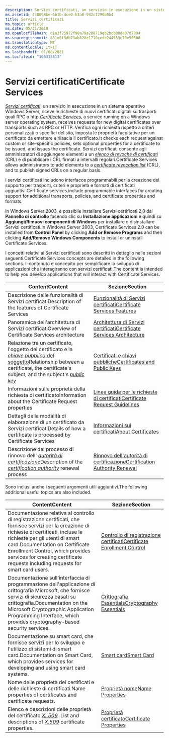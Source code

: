 ```yaml
---
description: Servizi certificati, un servizio in esecuzione in un sistema operativo Windows Server, riceve le richieste di nuovi certificati digitali su trasporti quali RPC o HTTP.
ms.assetid: 4c0098be-6b1b-4ce0-b3a0-942c1290b5b4
title: Servizi certificati
ms.topic: article
ms.date: 05/31/2018
ms.openlocfilehash: d1a3f25972f98a79a208719eb2bcb08de07d7894
ms.sourcegitcommit: 831e8f3db78ab820e1710cede244553c70e50500
ms.translationtype: MT
ms.contentlocale: it-IT
ms.lasthandoff: 01/08/2021
ms.locfileid: "106315813"
---
```

# <a name="certificate-services"></a><span data-ttu-id="b29bf-103">Servizi certificati</span><span class="sxs-lookup"><span data-stu-id="b29bf-103">Certificate Services</span></span>

<span data-ttu-id="b29bf-104">[*Servizi certificati*](../secgloss/c-gly.md), un servizio in esecuzione in un sistema operativo Windows Server, riceve le richieste di nuovi certificati digitali su trasporti quali RPC o http.</span><span class="sxs-lookup"><span data-stu-id="b29bf-104">[*Certificate Services*](../secgloss/c-gly.md), a service running on a Windows server operating system, receives requests for new digital certificates over transports such as RPC or HTTP.</span></span> <span data-ttu-id="b29bf-105">Verifica ogni richiesta rispetto a criteri personalizzati o specifici del sito, imposta le proprietà facoltative per un certificato da emettere e rilascia il certificato.</span><span class="sxs-lookup"><span data-stu-id="b29bf-105">It checks each request against custom or site-specific policies, sets optional properties for a certificate to be issued, and issues the certificate.</span></span> <span data-ttu-id="b29bf-106">Servizi certificati consente agli amministratori di aggiungere elementi a un [*elenco di revoche di certificati*](../secgloss/c-gly.md) (CRL) e di pubblicare i CRL firmati a intervalli regolari.</span><span class="sxs-lookup"><span data-stu-id="b29bf-106">Certificate Services allows administrators to add elements to a [*certificate revocation list*](../secgloss/c-gly.md) (CRL), and to publish signed CRLs on a regular basis.</span></span>

<span data-ttu-id="b29bf-107">I servizi certificati includono interfacce programmabili per la creazione del supporto per trasporti, criteri e proprietà e formati di certificati aggiuntivi.</span><span class="sxs-lookup"><span data-stu-id="b29bf-107">Certificate services include programmable interfaces for creating support for additional transports, policies, and certificate properties and formats.</span></span>

<span data-ttu-id="b29bf-108">In Windows Server 2003, è possibile installare Servizi certificati 2,0 dal **Pannello di controllo** facendo clic su **Installazione applicazioni** e quindi su **Aggiungi/Rimuovi componenti di Windows** per installare o disinstallare Servizi certificati.</span><span class="sxs-lookup"><span data-stu-id="b29bf-108">In Windows Server 2003, Certificate Services 2.0 can be installed from **Control Panel** by clicking **Add or Remove Programs** and then clicking **Add/Remove Windows Components** to install or uninstall Certificate Services.</span></span>

<span data-ttu-id="b29bf-109">I concetti relativi ai Servizi certificati sono descritti in dettaglio nelle sezioni seguenti.</span><span class="sxs-lookup"><span data-stu-id="b29bf-109">Certificate Services concepts are detailed in the following sections.</span></span> <span data-ttu-id="b29bf-110">Il contenuto è concepito per semplificare lo sviluppo di applicazioni che interagiranno con servizi certificati.</span><span class="sxs-lookup"><span data-stu-id="b29bf-110">The content is intended to help you develop applications that will interact with Certificate Services.</span></span>



| <span data-ttu-id="b29bf-111">Content</span><span class="sxs-lookup"><span data-stu-id="b29bf-111">Content</span></span>                                                                                                                                                           | <span data-ttu-id="b29bf-112">Sezione</span><span class="sxs-lookup"><span data-stu-id="b29bf-112">Section</span></span>                                                                    |
|-------------------------------------------------------------------------------------------------------------------------------------------------------------------|----------------------------------------------------------------------------|
| <span data-ttu-id="b29bf-113">Descrizione delle funzionalità di Servizi certificati</span><span class="sxs-lookup"><span data-stu-id="b29bf-113">Description of the features of Certificate Services</span></span>                                                                                                               | [<span data-ttu-id="b29bf-114">Funzionalità di Servizi certificati</span><span class="sxs-lookup"><span data-stu-id="b29bf-114">Certificate Services Features</span></span>](certificate-services-features.md)         |
| <span data-ttu-id="b29bf-115">Panoramica dell'architettura di Servizi certificati</span><span class="sxs-lookup"><span data-stu-id="b29bf-115">Overview of Certificate Services architecture</span></span>                                                                                                                     | [<span data-ttu-id="b29bf-116">Architettura di Servizi certificati</span><span class="sxs-lookup"><span data-stu-id="b29bf-116">Certificate Services Architecture</span></span>](certificate-services-architecture.md) |
| <span data-ttu-id="b29bf-117">Relazione tra un certificato, l'oggetto del certificato e la [ *chiave pubblica* del soggetto](../secgloss/p-gly.md)</span><span class="sxs-lookup"><span data-stu-id="b29bf-117">Relationship between a certificate, the certificate's subject, and the subject's [*public key*](../secgloss/p-gly.md)</span></span> | [<span data-ttu-id="b29bf-118">Certificati e chiavi pubbliche</span><span class="sxs-lookup"><span data-stu-id="b29bf-118">Certificates and Public Keys</span></span>](certificates-and-public-keys.md)           |
| <span data-ttu-id="b29bf-119">Informazioni sulle proprietà della richiesta di certificato</span><span class="sxs-lookup"><span data-stu-id="b29bf-119">Information about the Certificate Request properties</span></span>                                                                                                              | [<span data-ttu-id="b29bf-120">Linee guida per le richieste di certificati</span><span class="sxs-lookup"><span data-stu-id="b29bf-120">Certificate Request Guidelines</span></span>](certificate-request-guidelines.md)       |
| <span data-ttu-id="b29bf-121">Dettagli della modalità di elaborazione di un certificato da Servizi certificati</span><span class="sxs-lookup"><span data-stu-id="b29bf-121">Details of how a certificate is processed by Certificate Services</span></span>                                                                                                 | [<span data-ttu-id="b29bf-122">Informazioni sui certificati</span><span class="sxs-lookup"><span data-stu-id="b29bf-122">About Certificates</span></span>](about-certificates.md)                               |
| <span data-ttu-id="b29bf-123">Descrizione del processo di rinnovo dell' [*autorità di certificazione*](../secgloss/c-gly.md)</span><span class="sxs-lookup"><span data-stu-id="b29bf-123">Description of the [*certification authority*](../secgloss/c-gly.md) renewal process</span></span>        | [<span data-ttu-id="b29bf-124">Rinnovo dell'autorità di certificazione</span><span class="sxs-lookup"><span data-stu-id="b29bf-124">Certification Authority Renewal</span></span>](certification-authority-renewal.md)     |



 

<span data-ttu-id="b29bf-125">Sono inclusi anche i seguenti argomenti utili aggiuntivi.</span><span class="sxs-lookup"><span data-stu-id="b29bf-125">The following additional useful topics are also included.</span></span>



| <span data-ttu-id="b29bf-126">Content</span><span class="sxs-lookup"><span data-stu-id="b29bf-126">Content</span></span>                                                                                                                                             | <span data-ttu-id="b29bf-127">Sezione</span><span class="sxs-lookup"><span data-stu-id="b29bf-127">Section</span></span>                                                              |
|-----------------------------------------------------------------------------------------------------------------------------------------------------|----------------------------------------------------------------------|
| <span data-ttu-id="b29bf-128">Documentazione relativa al controllo di registrazione certificati, che fornisce servizi per la creazione di richieste di certificati, incluse le richieste per gli utenti di smart card.</span><span class="sxs-lookup"><span data-stu-id="b29bf-128">Documentation on Certificate Enrollment Control, which provides services for creating certificate requests including requests for smart card users.</span></span> | [<span data-ttu-id="b29bf-129">Controllo di registrazione certificati</span><span class="sxs-lookup"><span data-stu-id="b29bf-129">Certificate Enrollment Control</span></span>](certificate-enrollment-control.md) |
| <span data-ttu-id="b29bf-130">Documentazione sull'interfaccia di programmazione dell'applicazione di crittografia Microsoft, che fornisce servizi di sicurezza basati su crittografia.</span><span class="sxs-lookup"><span data-stu-id="b29bf-130">Documentation on the Microsoft Cryptographic Application Programming Interface, which provides cryptography-based security services.</span></span>                | [<span data-ttu-id="b29bf-131">Crittografia Essentials</span><span class="sxs-lookup"><span data-stu-id="b29bf-131">Cryptography Essentials</span></span>](cryptography-essentials.md)               |
| <span data-ttu-id="b29bf-132">Documentazione su smart card, che fornisce servizi per lo sviluppo e l'utilizzo di sistemi di smart card.</span><span class="sxs-lookup"><span data-stu-id="b29bf-132">Documentation on Smart Card, which provides services for developing and using smart card systems.</span></span>                                                   | [<span data-ttu-id="b29bf-133">Smart card</span><span class="sxs-lookup"><span data-stu-id="b29bf-133">Smart Card</span></span>](../secauthn/smart-card-authentication.md)                     |
| <span data-ttu-id="b29bf-134">Nome delle proprietà dei certificati e delle richieste di certificati.</span><span class="sxs-lookup"><span data-stu-id="b29bf-134">Name properties of certificates and certificate requests.</span></span>                                                                                           | [<span data-ttu-id="b29bf-135">Proprietà nome</span><span class="sxs-lookup"><span data-stu-id="b29bf-135">Name Properties</span></span>](name-properties.md)                               |
| <span data-ttu-id="b29bf-136">Elenco e descrizioni delle proprietà del certificato [*X. 509*](../secgloss/x-gly.md) .</span><span class="sxs-lookup"><span data-stu-id="b29bf-136">List and descriptions of [*X.509*](../secgloss/x-gly.md) certificate properties.</span></span>                                  | [<span data-ttu-id="b29bf-137">Proprietà certificato</span><span class="sxs-lookup"><span data-stu-id="b29bf-137">Certificate Properties</span></span>](certificate-properties.md)                 |



 

 

 
